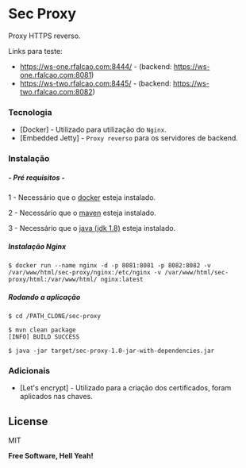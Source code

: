# Sec Proxy

Proxy HTTPS reverso.

Links para teste:
  - https://ws-one.rfalcao.com:8444/ - (backend: https://ws-one.rfalcao.com:8081)
  - https://ws-two.rfalcao.com:8445/ - (backend: https://ws-two.rfalcao.com:8082)

### Tecnologia

* [Docker] - Utilizado para utilização do `Nginx`.
* [Embedded Jetty] - `Proxy reverso` para os servidores de backend.

### Instalação
##### - Pré requisitos - 

1 - Necessário que o [docker](https://docs.docker.com/install/) esteja instalado.

2 - Necessário que o [maven](https://maven.apache.org/install.html) esteja instalado.

3 - Necessário que o [java (jdk 1.8)](http://www.oracle.com/technetwork/pt/java/javase/downloads/jdk8-downloads-2133151.html) esteja instalado.

##### Instalação Nginx
``` 
$ docker run --name nginx -d -p 8081:8081 -p 8082:8082 -v /var/www/html/sec-proxy/nginx:/etc/nginx -v /var/www/html/sec-proxy/html:/var/www/html/ nginx:latest
```

##### Rodando a aplicação
```
$ cd /PATH_CLONE/sec-proxy

$ mvn clean package
[INFO] BUILD SUCCESS

$ java -jar target/sec-proxy-1.0-jar-with-dependencies.jar
```

### Adicionais
* [Let's encrypt] - Utilizado para a criação dos certificados, foram aplicados nas chaves.


License
----

MIT


**Free Software, Hell Yeah!**

